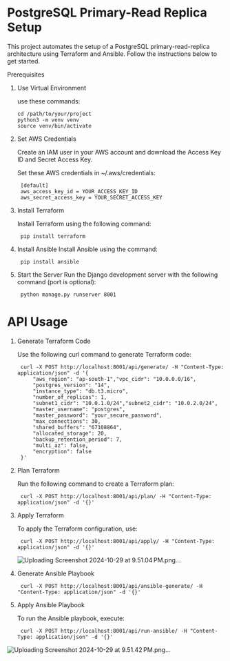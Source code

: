 # PostgreSQL Primary-Read Replica Setup

This project automates the setup of a PostgreSQL primary-read-replica architecture using Terraform and Ansible.
Follow the instructions below to get started.

Prerequisites

1. Use Virtual Environment

   use these commands:

       cd /path/to/your/project
       python3 -m venv venv
       source venv/bin/activate

2. Set AWS Credentials
    
    Create an IAM user in your AWS account and download the Access Key ID and Secret Access Key.

    Set these AWS credentials in ~/.aws/credentials:
    
        [default]
        aws_access_key_id = YOUR_ACCESS_KEY_ID
        aws_secret_access_key = YOUR_SECRET_ACCESS_KEY

3. Install Terraform

    Install Terraform using the following command:
    
        pip install terraform

4. Install Ansible
    Install Ansible using the command:

        pip install ansible

5. Start the Server
    Run the Django development server with the following command (port is optional):

        python manage.py runserver 8001


# API Usage

1. Generate Terraform Code
 
    Use the following curl command to generate Terraform code:

        curl -X POST http://localhost:8001/api/generate/ -H "Content-Type: application/json" -d '{            
            "aws_region": "ap-south-1","vpc_cidr": "10.0.0.0/16",
            "postgres_version": "14",
            "instance_type": "db.t3.micro",
            "number_of_replicas": 1,
            "subnet1_cidr": "10.0.1.0/24","subnet2_cidr": "10.0.2.0/24",
            "master_username": "postgres",
            "master_password": "your_secure_password",
            "max_connections": 30,
            "shared_buffers": "67108864",
            "allocated_storage": 20,
            "backup_retention_period": 7,
            "multi_az": false,
            "encryption": false
        }'

2. Plan Terraform

    Run the following command to create a Terraform plan:
    
        curl -X POST http://localhost:8001/api/plan/ -H "Content-Type: application/json" -d '{}'

3. Apply Terraform

    To apply the Terraform configuration, use:
    
        curl -X POST http://localhost:8001/api/apply/ -H "Content-Type: application/json" -d '{}'

   ![Uploading Screenshot 2024-10-29 at 9.51.04 PM.png…]()


5. Generate Ansible Playbook
    
        curl -X POST http://localhost:8001/api/ansible-generate/ -H "Content-Type: application/json" -d '{}'
    
6. Apply Ansible Playbook

    To run the Ansible playbook, execute:
    
        curl -X POST http://localhost:8001/api/run-ansible/ -H "Content-Type: application/json" -d '{}'

![Uploading Screenshot 2024-10-29 at 9.51.42 PM.png…]()


